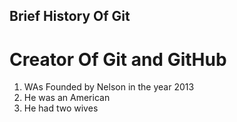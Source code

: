 ## Brief History Of Git
# Creator Of Git and GitHub
1. WAs Founded by Nelson in the year 2013
2. He was an American
3. He had two wives
